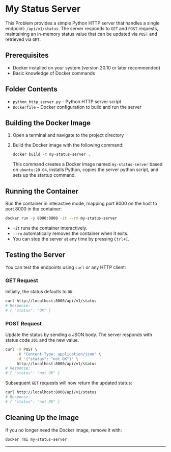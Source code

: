 # My Status Server

This Problem provides a simple Python HTTP server that handles a single endpoint: `/api/v1/status`. The server responds to `GET` and `POST` requests, maintaining an in-memory status value that can be updated via `POST` and retrieved via `GET`.

## Prerequisites

- Docker installed on your system (version 20.10 or later recommended)
- Basic knowledge of Docker commands

## Folder Contents

- `python_http_server.py` – Python HTTP server script
- `Dockerfile` – Docker configuration to build and run the server

## Building the Docker Image

1. Open a terminal and navigate to the project directory

2. Build the Docker image with the following command:
   ```bash
   docker build -t my-status-server .
   ```
   This command creates a Docker image named `my-status-server` based on `ubuntu:20.04`, installs Python, copies the server python script, and sets up the startup command.

## Running the Container

Run the container in interactive mode, mapping port 8000 on the host to port 8000 in the container:

```bash
docker run -p 8000:8000 -it --rm my-status-server
```

- `-it` runs the container interactively.
- `--rm` automatically removes the container when it exits.
- You can stop the server at any time by pressing `Ctrl+C`.

## Testing the Server

You can test the endpoints using `curl` or any HTTP client:

### GET Request

Initially, the status defaults to `OK`.

```bash
curl http://localhost:8000/api/v1/status
# Response:
# { "status": "OK" }
```

### POST Request

Update the status by sending a JSON body. The server responds with status code `201` and the new value.

```bash
curl -X POST \
     -H "Content-Type: application/json" \
     -d '{"status": "not OK"}' \
     http://localhost:8000/api/v1/status
# Response:
# { "status": "not OK" }
```

Subsequent `GET` requests will now return the updated status:

```bash
curl http://localhost:8000/api/v1/status
# Response:
# { "status": "not OK" }
```

## Cleaning Up the Image

If you no longer need the Docker image, remove it with:

```bash
docker rmi my-status-server
```

---